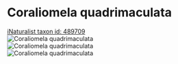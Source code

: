 
Coraliomela quadrimaculata
==========================
  
[iNaturalist taxon id: 489709](https://www.inaturalist.org/taxa/489709)  
![Coraliomela quadrimaculata](https://inaturalist-open-data.s3.amazonaws.com/photos/188268896/medium.jpeg)  
![Coraliomela quadrimaculata](https://inaturalist-open-data.s3.amazonaws.com/photos/188268916/medium.jpeg)  
![Coraliomela quadrimaculata](https://inaturalist-open-data.s3.amazonaws.com/photos/188268942/medium.jpeg)